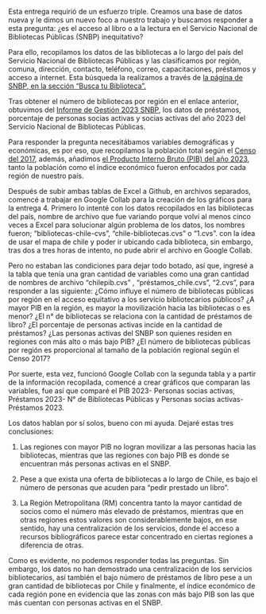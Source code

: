 Esta entrega requirió de un esfuerzo triple. Creamos una base de datos nueva y le dimos un nuevo foco a nuestro trabajo y buscamos responder a esta pregunta: ¿es el acceso al libro o a la lectura en el Servicio Nacional de Bibliotecas Públicas (SNBP) inequitativo?

Para ello, recopilamos los datos de las bibliotecas a lo largo del país del Servicio Nacional de Bibliotecas Públicas y las clasificamos por región, comuna, dirección, contacto, teléfono, correo, capacitaciones, préstamos y acceso a internet. Esta búsqueda la realizamos a través de [la página de SNBP, en la sección “Busca tu Biblioteca”.](https://www.bibliotecaspublicas.gob.cl/buscar-biblioteca) 

Tras obtener el número de bibliotecas por región en el enlace anterior, obtuvimos del [Informe de Gestión 2023 SNBP](https://www.bibliotecaspublicas.gob.cl/sites/www.bibliotecaspublicas.gob.cl/files/2024-04/SNBP_informe2023_final.pdf), los datos de préstamos, porcentaje de personas socias activas y socias activas del año 2023 del Servicio Nacional de Bibliotecas Públicas.

Para responder la pregunta necesitábamos variables demográficas y económicas, es por eso, que recopilamos la población total según el [Censo del 2017](C://Users/gabri/OneDrive/Escritorio/Escritorio/Proyecto-Chile-en-Paginas/Entrega_02/L%C3%B3pez_Integrante_01_Gabriela_database_01/censo-2017.pdf), además, añadimos [el Producto Interno Bruto (PIB) del año 2023](C://Users/gabri/OneDrive/Escritorio/Escritorio/Proyecto-Chile-en-Paginas/Entrega_02/L%C3%B3pez_Integrante_01_Gabriela_database_01/Datosecon%C3%B3mico-Chile.pdf), tanto la población como el índice económico fueron enfocados por cada región de nuestro país. 

Después de subir ambas tablas de Excel a Github, en archivos separados, comencé a trabajar en Google Collab para la creación de los gráficos para la entrega 4\. Primero lo intenté con los datos recopilados en las bibliotecas del país, nombre de archivo que fue variando porque volví al menos cinco veces a Excel para solucionar algún problema de los datos, los nombres fueron; “bibliotecas-chile-cvs”, “chile-bibliotecas.cvs” o “1.cvs”. con la idea de usar el mapa de chile y poder ir ubicando cada biblioteca, sin embargo, tras dos a tres horas de intento, no pude abrir el archivo en Google Collab. 

Pero no estaban las condiciones para dejar todo botado, así que, ingresé a la tabla que tenía una gran cantidad de variables como una gran cantidad de nombres de archivo “chilepib.cvs” , “préstamos\_chile.cvs”, “2.cvs”, para responder a las siguiente: ¿Cómo influye el número de bibliotecas públicas por región en el acceso equitativo a los servicio bibliotecarios públicos? ¿A mayor PIB en la región, es mayor la movilización hacia las bibliotecas o es menor? ¿El n° de bibliotecas se relaciona con la cantidad de préstamos de libro? ¿El porcentaje de personas activas incide en la cantidad de préstamos? ¿Las personas activas del SNBP son quienes residen en regiones con más alto o más bajo PIB? ¿El número de bibliotecas públicas por región es proporcional al tamaño de la población regional según el Censo 2017?

Por suerte, esta vez, funcionó Google Collab con la segunda tabla y a partir de la información recopilada, comencé a crear gráficos que comparan las variables, fue así que comparé el PIB 2023- Personas socias activas, Préstamos 2023- N° de Bibliotecas Públicas y Personas socias activas- Préstamos 2023\. 

Los datos hablan por sí solos, bueno con mi ayuda. Dejaré estas tres conclusiones:

1) Las regiones con mayor PIB no logran movilizar a las personas hacia las bibliotecas, mientras que las regiones con bajo PIB es donde se encuentran más personas activas en el SNBP.  
2) Pese a que exista una oferta de bibliotecas a lo largo de Chile, es bajo el número de personas que acuden para “pedir prestado un libro”.  
     
3) La Región Metropolitana (RM) concentra tanto la mayor cantidad de socios como el número más elevado de préstamos, mientras que en otras regiones estos valores son considerablemente bajos, en ese sentido, hay una centralización de los servicios, donde el acceso a recursos bibliográficos parece estar concentrado en ciertas regiones a diferencia de otras.   
   

Como es evidente, no podemos responder todas las preguntas. Sin embargo, los datos no han demostrado una centralización de los servicios bibliotecarios, así también el bajo número de préstamos de libro pese a un gran cantidad de bibliotecas por Chile y finalmente, el índice económico de cada región pone en evidencia que las zonas con más bajo PIB son las que más cuentan con personas activas en el SNBP.

 

